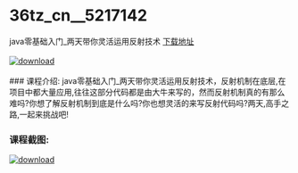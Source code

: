 # 36tz_cn__5217142
java零基础入门_两天带你灵活运用反射技术
[下载地址](http://www.36tz.cn/article/5217142 "下载地址")
<br/></br>[![download](http://36tz.cn/muke_img/2020_12_1-109-300x214.png "下载地址")](http://www.36tz.cn/article/5217142 "下载地址")
<br/></br>### 课程介绍:
java零基础入门_两天带你灵活运用反射技术，反射机制在底层,在项目中都大量应用,往往这部分代码都是由大牛来写的，然而反射机制真的有那么难吗?你想了解反射机制到底是什么吗?你也想灵活的来写反射代码吗?两天,高手之路,一起来挑战吧!

### 课程截图:
[![download](http://36tz.cn/muke_img/2020_12_2-96.png "下载地址")](http://www.36tz.cn/article/5217142 "下载地址")
